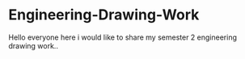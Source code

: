 # Engineering-Drawing-Work
Hello everyone here i would like to share my semester 2 engineering drawing work..
